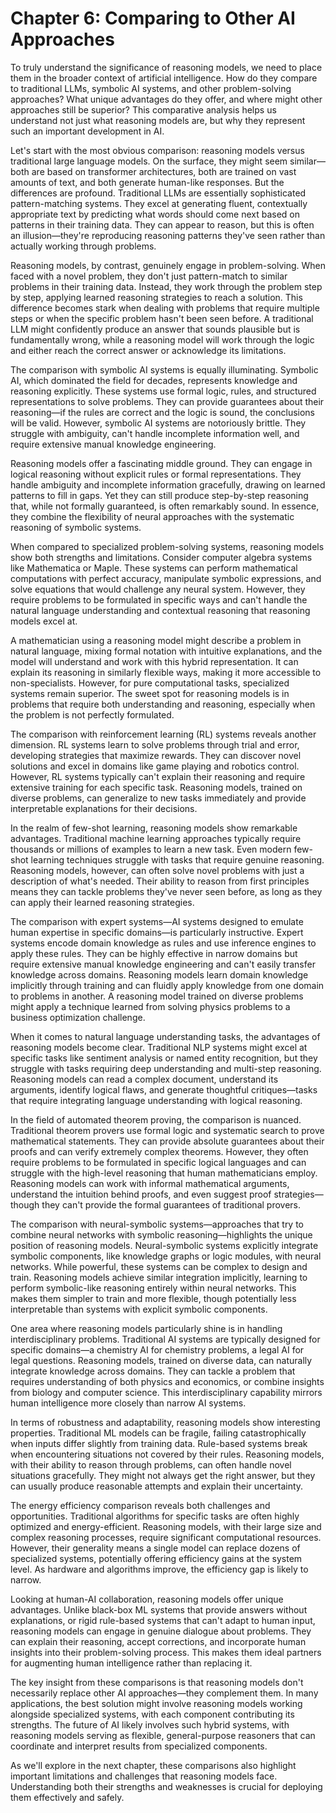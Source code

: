# Chapter 6: Comparing to Other AI Approaches

To truly understand the significance of reasoning models, we need to place them in the broader context of artificial intelligence. How do they compare to traditional LLMs, symbolic AI systems, and other problem-solving approaches? What unique advantages do they offer, and where might other approaches still be superior? This comparative analysis helps us understand not just what reasoning models are, but why they represent such an important development in AI.

Let's start with the most obvious comparison: reasoning models versus traditional large language models. On the surface, they might seem similar—both are based on transformer architectures, both are trained on vast amounts of text, and both generate human-like responses. But the differences are profound. Traditional LLMs are essentially sophisticated pattern-matching systems. They excel at generating fluent, contextually appropriate text by predicting what words should come next based on patterns in their training data. They can appear to reason, but this is often an illusion—they're reproducing reasoning patterns they've seen rather than actually working through problems.

Reasoning models, by contrast, genuinely engage in problem-solving. When faced with a novel problem, they don't just pattern-match to similar problems in their training data. Instead, they work through the problem step by step, applying learned reasoning strategies to reach a solution. This difference becomes stark when dealing with problems that require multiple steps or when the specific problem hasn't been seen before. A traditional LLM might confidently produce an answer that sounds plausible but is fundamentally wrong, while a reasoning model will work through the logic and either reach the correct answer or acknowledge its limitations.

The comparison with symbolic AI systems is equally illuminating. Symbolic AI, which dominated the field for decades, represents knowledge and reasoning explicitly. These systems use formal logic, rules, and structured representations to solve problems. They can provide guarantees about their reasoning—if the rules are correct and the logic is sound, the conclusions will be valid. However, symbolic AI systems are notoriously brittle. They struggle with ambiguity, can't handle incomplete information well, and require extensive manual knowledge engineering.

Reasoning models offer a fascinating middle ground. They can engage in logical reasoning without explicit rules or formal representations. They handle ambiguity and incomplete information gracefully, drawing on learned patterns to fill in gaps. Yet they can still produce step-by-step reasoning that, while not formally guaranteed, is often remarkably sound. In essence, they combine the flexibility of neural approaches with the systematic reasoning of symbolic systems.

When compared to specialized problem-solving systems, reasoning models show both strengths and limitations. Consider computer algebra systems like Mathematica or Maple. These systems can perform mathematical computations with perfect accuracy, manipulate symbolic expressions, and solve equations that would challenge any neural system. However, they require problems to be formulated in specific ways and can't handle the natural language understanding and contextual reasoning that reasoning models excel at.

A mathematician using a reasoning model might describe a problem in natural language, mixing formal notation with intuitive explanations, and the model will understand and work with this hybrid representation. It can explain its reasoning in similarly flexible ways, making it more accessible to non-specialists. However, for pure computational tasks, specialized systems remain superior. The sweet spot for reasoning models is in problems that require both understanding and reasoning, especially when the problem is not perfectly formulated.

The comparison with reinforcement learning (RL) systems reveals another dimension. RL systems learn to solve problems through trial and error, developing strategies that maximize rewards. They can discover novel solutions and excel in domains like game playing and robotics control. However, RL systems typically can't explain their reasoning and require extensive training for each specific task. Reasoning models, trained on diverse problems, can generalize to new tasks immediately and provide interpretable explanations for their decisions.

In the realm of few-shot learning, reasoning models show remarkable advantages. Traditional machine learning approaches typically require thousands or millions of examples to learn a new task. Even modern few-shot learning techniques struggle with tasks that require genuine reasoning. Reasoning models, however, can often solve novel problems with just a description of what's needed. Their ability to reason from first principles means they can tackle problems they've never seen before, as long as they can apply their learned reasoning strategies.

The comparison with expert systems—AI systems designed to emulate human expertise in specific domains—is particularly instructive. Expert systems encode domain knowledge as rules and use inference engines to apply these rules. They can be highly effective in narrow domains but require extensive manual knowledge engineering and can't easily transfer knowledge across domains. Reasoning models learn domain knowledge implicitly through training and can fluidly apply knowledge from one domain to problems in another. A reasoning model trained on diverse problems might apply a technique learned from solving physics problems to a business optimization challenge.

When it comes to natural language understanding tasks, the advantages of reasoning models become clear. Traditional NLP systems might excel at specific tasks like sentiment analysis or named entity recognition, but they struggle with tasks requiring deep understanding and multi-step reasoning. Reasoning models can read a complex document, understand its arguments, identify logical flaws, and generate thoughtful critiques—tasks that require integrating language understanding with logical reasoning.

In the field of automated theorem proving, the comparison is nuanced. Traditional theorem provers use formal logic and systematic search to prove mathematical statements. They can provide absolute guarantees about their proofs and can verify extremely complex theorems. However, they often require problems to be formulated in specific logical languages and can struggle with the high-level reasoning that human mathematicians employ. Reasoning models can work with informal mathematical arguments, understand the intuition behind proofs, and even suggest proof strategies—though they can't provide the formal guarantees of traditional provers.

The comparison with neural-symbolic systems—approaches that try to combine neural networks with symbolic reasoning—highlights the unique position of reasoning models. Neural-symbolic systems explicitly integrate symbolic components, like knowledge graphs or logic modules, with neural networks. While powerful, these systems can be complex to design and train. Reasoning models achieve similar integration implicitly, learning to perform symbolic-like reasoning entirely within neural networks. This makes them simpler to train and more flexible, though potentially less interpretable than systems with explicit symbolic components.

One area where reasoning models particularly shine is in handling interdisciplinary problems. Traditional AI systems are typically designed for specific domains—a chemistry AI for chemistry problems, a legal AI for legal questions. Reasoning models, trained on diverse data, can naturally integrate knowledge across domains. They can tackle a problem that requires understanding of both physics and economics, or combine insights from biology and computer science. This interdisciplinary capability mirrors human intelligence more closely than narrow AI systems.

In terms of robustness and adaptability, reasoning models show interesting properties. Traditional ML models can be fragile, failing catastrophically when inputs differ slightly from training data. Rule-based systems break when encountering situations not covered by their rules. Reasoning models, with their ability to reason through problems, can often handle novel situations gracefully. They might not always get the right answer, but they can usually produce reasonable attempts and explain their uncertainty.

The energy efficiency comparison reveals both challenges and opportunities. Traditional algorithms for specific tasks are often highly optimized and energy-efficient. Reasoning models, with their large size and complex reasoning processes, require significant computational resources. However, their generality means a single model can replace dozens of specialized systems, potentially offering efficiency gains at the system level. As hardware and algorithms improve, the efficiency gap is likely to narrow.

Looking at human-AI collaboration, reasoning models offer unique advantages. Unlike black-box ML systems that provide answers without explanations, or rigid rule-based systems that can't adapt to human input, reasoning models can engage in genuine dialogue about problems. They can explain their reasoning, accept corrections, and incorporate human insights into their problem-solving process. This makes them ideal partners for augmenting human intelligence rather than replacing it.

The key insight from these comparisons is that reasoning models don't necessarily replace other AI approaches—they complement them. In many applications, the best solution might involve reasoning models working alongside specialized systems, with each component contributing its strengths. The future of AI likely involves such hybrid systems, with reasoning models serving as flexible, general-purpose reasoners that can coordinate and interpret results from specialized components.

As we'll explore in the next chapter, these comparisons also highlight important limitations and challenges that reasoning models face. Understanding both their strengths and weaknesses is crucial for deploying them effectively and safely.
